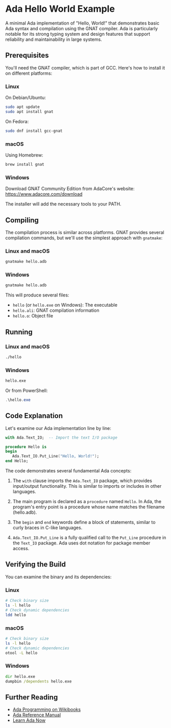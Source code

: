 # Ada Hello World Example

A minimal Ada implementation of "Hello, World!" that demonstrates basic Ada syntax and compilation using the GNAT compiler. Ada is particularly notable for its strong typing system and design features that support reliability and maintainability in large systems.

## Prerequisites

You'll need the GNAT compiler, which is part of GCC. Here's how to install it on different platforms:

### Linux
On Debian/Ubuntu:
```bash
sudo apt update
sudo apt install gnat
```

On Fedora:
```bash
sudo dnf install gcc-gnat
```

### macOS
Using Homebrew:
```bash
brew install gnat
```

### Windows
Download GNAT Community Edition from AdaCore's website:
https://www.adacore.com/download

The installer will add the necessary tools to your PATH.

## Compiling

The compilation process is similar across platforms. GNAT provides several compilation commands, but we'll use the simplest approach with `gnatmake`:

### Linux and macOS
```bash
gnatmake hello.adb
```

### Windows
```cmd
gnatmake hello.adb
```

This will produce several files:
- `hello` (or `hello.exe` on Windows): The executable
- `hello.ali`: GNAT compilation information
- `hello.o`: Object file

## Running

### Linux and macOS
```bash
./hello
```

### Windows
```cmd
hello.exe
```
Or from PowerShell:
```powershell
.\hello.exe
```

## Code Explanation

Let's examine our Ada implementation line by line:

```ada
with Ada.Text_IO;  -- Import the text I/O package

procedure Hello is
begin
   Ada.Text_IO.Put_Line("Hello, World!");
end Hello;
```

The code demonstrates several fundamental Ada concepts:

1. The `with` clause imports the `Ada.Text_IO` package, which provides input/output functionality. This is similar to imports or includes in other languages.

2. The main program is declared as a `procedure` named `Hello`. In Ada, the program's entry point is a procedure whose name matches the filename (hello.adb).

3. The `begin` and `end` keywords define a block of statements, similar to curly braces in C-like languages.

4. `Ada.Text_IO.Put_Line` is a fully qualified call to the `Put_Line` procedure in the `Text_IO` package. Ada uses dot notation for package member access.

## Verifying the Build

You can examine the binary and its dependencies:

### Linux
```bash
# Check binary size
ls -l hello
# Check dynamic dependencies
ldd hello
```

### macOS
```bash
# Check binary size
ls -l hello
# Check dynamic dependencies
otool -L hello
```

### Windows
```cmd
dir hello.exe
dumpbin /dependents hello.exe
```

## Further Reading

- [Ada Programming on Wikibooks](https://en.wikibooks.org/wiki/Ada_Programming)
- [Ada Reference Manual](http://www.ada-auth.org/standards/rm12_w_tc1/html/RM-TOC.html)
- [Learn Ada Now](https://learn.adacore.com/)
